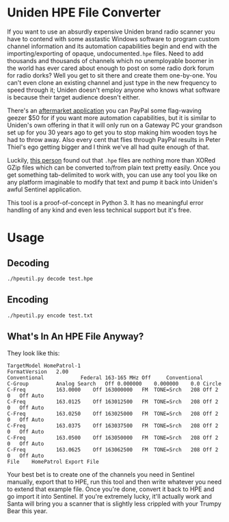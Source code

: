 # Uniden HPE File Converter

If you want to use an absurdly expensive Uniden brand radio scanner you have to contend with some asstastic Windows software to program custom channel information and its automation capabilities begin and end with the importing/exporting of opaque, undocumented`.hpe` files. Need to add thousands and thousands of channels which no unemployable boomer in the world has ever cared about enough to post on some radio dork forum for radio dorks? Well you get to sit there and create them one-by-one. You can't even clone an existing channel and just type in the new frequency to speed through it; Uniden doesn't employ anyone who knows what software is because their target audience doesn't either.

There's an [aftermarket application](https://proscan.org/) you can PayPal some flag-waving geezer $50 for if you want more automation capabilities, but it is similar to Uniden's own offering in that it will only run on a Gateway PC your grandson set up for you 30 years ago to get you to stop making him wooden toys he had to throw away. Also every cent that flies through PayPal results in Peter Thiel's ego getting bigger and I think we've all had quite enough of that.

Luckily, [this person](https://github.com/sq5bpf/hpe_open) found out that `.hpe` files are nothing more than XORed GZip files which can be converted to/from plain text pretty easily. Once you get something tab-delimited to work with, you can use any tool you like on any platform imaginable to modify that text and pump it back into Uniden's awful Sentinel application.

This tool is a proof-of-concept in Python 3. It has no meaningful error handling of any kind and even less technical support but it's free.

# Usage

## Decoding

`./hpeutil.py decode test.hpe`

## Encoding

`./hpeutil.py encode test.txt`

## What's In An HPE File Anyway?

They look like this:

```
TargetModel	HomePatrol-1
FormatVersion	2.00
Conventional			Federal 163-165 MHz	Off		Conventional
C-Group			Analog Search	Off	0.000000	0.000000	0.0	Circle
C-Freq			163.0000	Off	163000000	FM	TONE=Srch	208	Off	2	0	Off	Auto
C-Freq			163.0125	Off	163012500	FM	TONE=Srch	208	Off	2	0	Off	Auto
C-Freq			163.0250	Off	163025000	FM	TONE=Srch	208	Off	2	0	Off	Auto
C-Freq			163.0375	Off	163037500	FM	TONE=Srch	208	Off	2	0	Off	Auto
C-Freq			163.0500	Off	163050000	FM	TONE=Srch	208	Off	2	0	Off	Auto
C-Freq			163.0625	Off	163062500	FM	TONE=Srch	208	Off	2	0	Off	Auto
File	HomePatrol Export File
```

Your best bet is to create one of the channels you need in Sentinel manually, export that to HPE, run this tool and then write whatever you need to extend that example file. Once you're done, convert it back to HPE and go import it into Sentinel. If you're extremely lucky, it'll actually work and Santa will bring you a scanner that is slightly less crippled with your Trumpy Bear this year.
